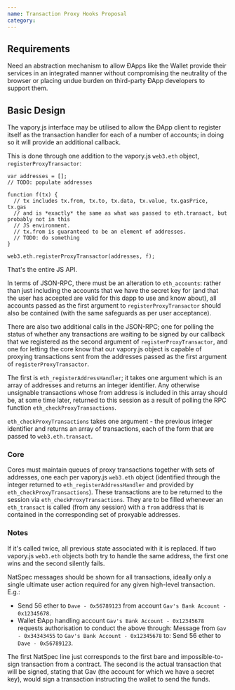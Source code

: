 ```yaml
---
name: Transaction Proxy Hooks Proposal
category: 
---
```


## Requirements

Need an abstraction mechanism to allow ÐApps like the Wallet provide their services in an integrated manner without compromising the neutrality of the browser or placing undue burden on third-party ÐApp developers to support them.

## Basic Design

The vapory.js interface may be utilised to allow the ÐApp client to register itself as the transaction handler for each of a number of accounts; in doing so it will provide an additional callback.

This is done through one addition to the vapory.js `web3.eth` object, `registerProxyTransactor`:

```
var addresses = [];
// TODO: populate addresses

function f(tx) {
  // tx includes tx.from, tx.to, tx.data, tx.value, tx.gasPrice, tx.gas
  // and is *exactly* the same as what was passed to eth.transact, but probably not in this
  // JS environment.
  // tx.from is guaranteed to be an element of addresses.
  // TODO: do something
}

web3.eth.registerProxyTransactor(addresses, f);
```

That's the entire JS API.

In terms of JSON-RPC, there must be an alteration to `eth_accounts`: rather than just including the accounts that we have the secret key for (and that the user has accepted are valid for this dapp to use and know about), all accounts passed as the first argument to `registerProxyTransactor` should also be contained (with the same safeguards as per user acceptance).

There are also two additional calls in the JSON-RPC; one for polling the status of whether any transactions are waiting to be signed by our callback that we registered as the second argument of `registerProxyTransactor`, and one for letting the core know that our vapory.js object is capable of proxying transactions sent from the addresses passed as the first argument of `registerProxyTransactor`.

The first is `eth_registerAddressHandler`; it takes one argument which is an array of addresses and returns an integer identifier. Any otherwise unsignable transactions whose from address is included in this array should be, at some time later, returned to this session as a result of polling the RPC function `eth_checkProxyTransactions`.

`eth_checkProxyTransactions` takes one argument - the previous integer identifier and returns an array of transactions, each of the form that are passed to `web3.eth.transact`.

### Core

Cores must maintain queues of proxy transactions together with sets of addresses, one each per vapory.js `web3.eth` object (identified through the integer returned to `eth_registerAddressHandler` and provided by `eth_checkProxyTransactions`). These transactions are to be returned to the session via `eth_checkProxyTransactions`. They are to be filled whenever an `eth_transact` is called (from any session) with a `from` address that is contained in the corresponding set of proxyable addresses.


### Notes

If it's called twice, all previous state associated with it is replaced. If two vapory.js `web3.eth` objects both try to handle the same address, the first one wins and the second silently fails.

NatSpec messages should be shown for all transactions, ideally only a single ultimate user action required for any given high-level transaction. E.g.:

- Send 56 ether to `Dave - 0x56789123` from account `Gav's Bank Account - 0x12345678`.
- Wallet ÐApp handling account `Gav's Bank Account - 0x12345678` requests authorisation to conduct the above through: Message from `Gav - 0x34343455` to `Gav's Bank Account - 0x12345678` to: Send 56 ether to `Dave - 0x56789123`.

The first NatSpec line just corresponds to the first bare and impossible-to-sign transaction from a contract. The second is the actual transaction that will be signed, stating that Gav (the account for which we have a secret key), would sign a transaction instructing the wallet to send the funds.